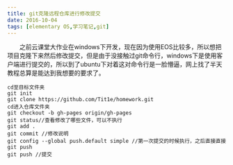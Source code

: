 ```yaml
---
title: git克隆远程仓库进行修改提交
date: 2016-10-04
tags: [elementary OS,学习笔记,git]
---
```

　　之前云课堂大作业在windows下开发，现在因为使用EOS比较多，所以想把项目克隆下来然后修改提交，但是由于没接触过git命令行，windows下是使用客户端进行提交的，所以到了ubuntu下对着这对命令行是一脸懵逼，网上找了半天教程总算是能达到我想要的要求了。
<!--more-->
```
cd至目标文件夹
git init
git clone https://github.com/Tit1e/homework.git
cd进入仓库文件夹
git checkout -b gh-pages origin/gh-pages
git status//查看修改了哪些文件，可以不执行
git add .
git commit //修改说明
git config --global push.default simple //第一次提交的时候执行，之后直接直接git push
git push //提交
```